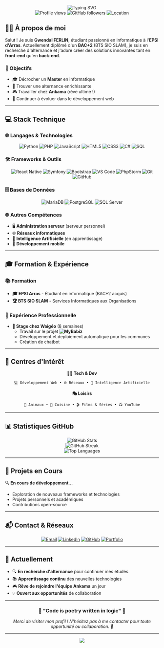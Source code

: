 <div align="center">
  <img src="https://readme-typing-svg.herokuapp.com?font=Fira+Code&size=30&duration=3000&pause=1000&color=00D4FF&background=000000&center=true&vCenter=true&width=500&height=60&lines=👋+Salut%2C+je+suis+Gwendal+!;🚀+Développeur+Full-Stack;💻+Étudiant+en+Informatique" alt="Typing SVG" />
</div>

<div align="center">
  <img src="https://komarev.com/ghpvc/?username=Gwendal-Ferlin&color=blueviolet&style=flat-square&label=Vues+du+profil" alt="Profile views" />
  <img src="https://img.shields.io/github/followers/Gwendal-Ferlin?style=flat-square&color=blue&label=Followers" alt="GitHub followers" />
  <img src="https://img.shields.io/badge/Localisation-Lens,%20France-red?style=flat-square" alt="Location" />
</div>

## 🧑‍💻 À propos de moi

Salut ! Je suis **Gwendal FERLIN**, étudiant passionné en informatique à l'**EPSI d'Arras**. Actuellement diplômé d'un **BAC+2** (BTS SIO SLAM), je suis en recherche d'alternance et j'adore créer des solutions innovantes tant en **front-end** qu'en **back-end**.

### 🎯 Objectifs
- 🎓 Décrocher un **Master** en informatique
- 💼 Trouver une alternance enrichissante
- 🎮 Travailler chez **Ankama** (rêve ultime !)
- 🚀 Continuer à évoluer dans le développement web

---

## 💻 Stack Technique

### 🌐 Langages & Technologies
<div align="center">
  
  ![Python](https://img.shields.io/badge/Python-3776AB?style=for-the-badge&logo=python&logoColor=white)
  ![PHP](https://img.shields.io/badge/PHP-777BB4?style=for-the-badge&logo=php&logoColor=white)
  ![JavaScript](https://img.shields.io/badge/JavaScript-F7DF1E?style=for-the-badge&logo=javascript&logoColor=black)
  ![HTML5](https://img.shields.io/badge/HTML5-E34F26?style=for-the-badge&logo=html5&logoColor=white)
  ![CSS3](https://img.shields.io/badge/CSS3-1572B6?style=for-the-badge&logo=css3&logoColor=white)
  ![C#](https://img.shields.io/badge/C%23-239120?style=for-the-badge&logo=c-sharp&logoColor=white)
  ![SQL](https://img.shields.io/badge/SQL-4479A1?style=for-the-badge&logo=mysql&logoColor=white)
  
</div>

### 🛠️ Frameworks & Outils
<div align="center">
  
  ![React Native](https://img.shields.io/badge/React_Native-20232A?style=for-the-badge&logo=react&logoColor=61DAFB)
  ![Symfony](https://img.shields.io/badge/Symfony-000000?style=for-the-badge&logo=symfony&logoColor=white)
  ![Bootstrap](https://img.shields.io/badge/Bootstrap-563D7C?style=for-the-badge&logo=bootstrap&logoColor=white)
  ![VS Code](https://img.shields.io/badge/VS_Code-0078D4?style=for-the-badge&logo=visual%20studio%20code&logoColor=white)
  ![PhpStorm](https://img.shields.io/badge/PhpStorm-143?style=for-the-badge&logo=phpstorm&logoColor=black&color=black&labelColor=darkorchid)
  ![Git](https://img.shields.io/badge/Git-F05032?style=for-the-badge&logo=git&logoColor=white)
  ![GitHub](https://img.shields.io/badge/GitHub-100000?style=for-the-badge&logo=github&logoColor=white)
  
</div>

### 🗄️ Bases de Données
<div align="center">
  
  ![MariaDB](https://img.shields.io/badge/MariaDB-003545?style=for-the-badge&logo=mariadb&logoColor=white)
  ![PostgreSQL](https://img.shields.io/badge/PostgreSQL-316192?style=for-the-badge&logo=postgresql&logoColor=white)
  ![SQL Server](https://img.shields.io/badge/Microsoft_SQL_Server-CC2927?style=for-the-badge&logo=microsoft-sql-server&logoColor=white)
  
</div>

### 🌐 Autres Compétences
- 🖥️ **Administration serveur** (serveur personnel)
- 🌐 **Réseaux informatiques**
- 🤖 **Intelligence Artificielle** (en apprentissage)
- 📱 **Développement mobile**

---

## 🎓 Formation & Expérience

### 📚 Formation
- **🎓 EPSI Arras** - Étudiant en informatique (BAC+2 acquis)
- **🏆 BTS SIO SLAM** - Services Informatiques aux Organisations

### 💼 Expérience Professionnelle
- **🏢 Stage chez Waigéo** (8 semaines)
  - Travail sur le projet **![MyBabiz](https://www.mybabiz.fr/)**
  - Développement et deploiement automatique pour les communes
  - Création de chatbot

---

## 🌟 Centres d'Intérêt

<div align="center">
  
  **👨‍💻 Tech & Dev**
  ```
  💻 Développement Web • 🌐 Réseaux • 🤖 Intelligence Artificielle
  ```
  
  **🎭 Loisirs**
  ```
  🐾 Animaux • 🍳 Cuisine • 🎬 Films & Séries • 📺 YouTube
  ```
  
</div>

---

## 📊 Statistiques GitHub

<div align="center">
  <img src="https://github-readme-stats.vercel.app/api?username=Gwendal-Ferlin&show_icons=true&theme=radical&count_private=true" alt="GitHub Stats" />
</div>

<div align="center">
  <img src="https://github-readme-streak-stats.herokuapp.com/?user=Gwendal-Ferlin&theme=radical" alt="GitHub Streak" />
</div>

<div align="center">
  <img src="https://github-readme-stats.vercel.app/api/top-langs/?username=Gwendal-Ferlin&layout=compact&theme=radical" alt="Top Languages" />
</div>

---

## 🚀 Projets en Cours

🔍 **En cours de développement...**
- Exploration de nouveaux frameworks et technologies
- Projets personnels et académiques
- Contributions open-source

---

## 📬 Contact & Réseaux

<div align="center">
  
  [![Email](https://img.shields.io/badge/Email-D14836?style=for-the-badge&logo=gmail&logoColor=white)](mailto:gwendalferlin20@gmail.com)
  [![LinkedIn](https://img.shields.io/badge/LinkedIn-0077B5?style=for-the-badge&logo=linkedin&logoColor=white)](https://www.linkedin.com/in/gwendal-ferlin/)
  [![GitHub](https://img.shields.io/badge/GitHub-100000?style=for-the-badge&logo=github&logoColor=white)](https://github.com/Gwendal-Ferlin)
  [![Portfolio](https://img.shields.io/badge/Portfolio-FF5722?style=for-the-badge&logo=firefox&logoColor=white)](http://linktree.gwendalferlin.fr/)
  
</div>

---

## 🎯 Actuellement

- 🔍 **En recherche d'alternance** pour continuer mes études
- 📚 **Apprentissage continu** des nouvelles technologies
- 🎮 **Rêve de rejoindre l'équipe Ankama** un jour
- 💡 **Ouvert aux opportunités** de collaboration

---

<div align="center">
  <h3>💫 "Code is poetry written in logic" 💫</h3>
  <p><i>Merci de visiter mon profil ! N'hésitez pas à me contacter pour toute opportunité ou collaboration. 🚀</i></p>
</div>

---

<div align="center">
  <img src="https://capsule-render.vercel.app/api?type=waving&color=gradient&height=100&section=footer"/>
</div> 
